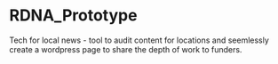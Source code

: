 # RDNA_Prototype
Tech for local news - tool to audit content for locations and seemlessly create a wordpress page to share the depth of work to funders.
